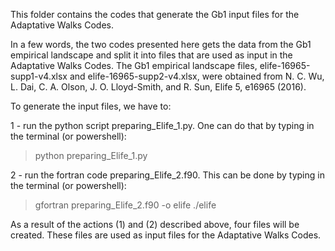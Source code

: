 This folder contains the codes that generate the Gb1 input files for the Adaptative Walks Codes. 

In a few words, the two codes presented here gets the data from the Gb1 empirical landscape and split it into files that are used as input in the Adaptative Walks Codes. The Gb1 empirical landscape files, elife-16965-supp1-v4.xlsx and elife-16965-supp2-v4.xlsx, were obtained from N. C. Wu, L. Dai, C. A. Olson, J. O. Lloyd-Smith, and R. Sun, Elife 5, e16965 (2016).

To generate the input files, we have to:

1 - run the python script preparing_Elife_1.py. One can do that by typing in the terminal (or powershell): 
> python preparing_Elife_1.py

2 - run the fortran code preparing_Elife_2.f90. This can be done by typing in the terminal (or powershell): 
> gfortran preparing_Elife_2.f90 -o elife
> ./elife

As a result of the actions (1) and (2) described above, four files will be created. These files are used as input files for the Adaptative Walks Codes.
